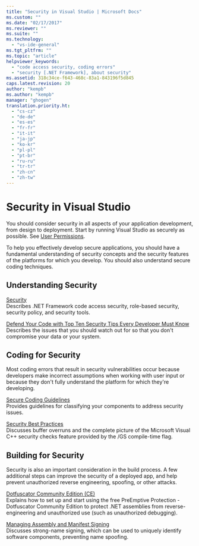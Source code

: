 ```yaml
---
title: "Security in Visual Studio | Microsoft Docs"
ms.custom: ""
ms.date: "02/17/2017"
ms.reviewer: ""
ms.suite: ""
ms.technology: 
  - "vs-ide-general"
ms.tgt_pltfrm: ""
ms.topic: "article"
helpviewer_keywords: 
  - "code access security, coding errors"
  - "security [.NET Framework], about security"
ms.assetid: 318c34ce-f643-468c-83a1-843196f5d845
caps.latest.revision: 20
author: "kempb"
ms.author: "kempb"
manager: "ghogen"
translation.priority.ht: 
  - "cs-cz"
  - "de-de"
  - "es-es"
  - "fr-fr"
  - "it-it"
  - "ja-jp"
  - "ko-kr"
  - "pl-pl"
  - "pt-br"
  - "ru-ru"
  - "tr-tr"
  - "zh-cn"
  - "zh-tw"
---
```

# Security in Visual Studio
You should consider security in all aspects of your application development, from design to deployment. Start by running Visual Studio as securely as possible. See [User Permissions](../ide/user-permissions-and-visual-studio.md).  
  
 To help you effectively develop secure applications, you should have a fundamental understanding of security concepts and the security features of the platforms for which you develop. You should also understand secure coding techniques.  
  
## Understanding Security  
 [Security](http://msdn.microsoft.com/Library/9a9621d7-8883-4a4f-a874-65e8e09e20a6)  
 Describes .NET Framework code access security, role-based security, security policy, and security tools.  
  
 [Defend Your Code with Top Ten Security Tips Every Developer Must Know](http://go.microsoft.com/fwlink/?LinkId=72877)  
 Describes the issues that you should watch out for so that you don't compromise your data or your system.  
  
## Coding for Security  
 Most coding errors that result in security vulnerabilities occur because developers make incorrect assumptions when working with user input or because they don't fully understand the platform for which they're developing.  
  
 [Secure Coding Guidelines](http://msdn.microsoft.com/Library/4f882d94-262b-4494-b0a6-ba9ba1f5f177)  
 Provides guidelines for classifying your components to address security issues.  
  
 [Security Best Practices](/cpp/top/security-best-practices-for-cpp)  
 Discusses buffer overruns and the complete picture of the Microsoft Visual C++ security checks feature provided by the /GS compile-time flag.

## Building for Security  
 Security is also an important consideration in the build process.  A few additional steps can improve the security of a deployed app, and help prevent unauthorized reverse engineering, spoofing, or other attacks.

 [Dotfuscator Community Edition (CE)](dotfuscator/index.md)  
 Explains how to set up and start using the free PreEmptive Protection - Dotfuscator Community Edition to protect .NET assemblies from reverse-engineering and unauthorized use (such as unauthorized debugging).
  
 [Managing Assembly and Manifest Signing](managing-assembly-and-manifest-signing.md)  
 Discusses strong-name signing, which can be used to uniquely identify software components, preventing name spoofing.